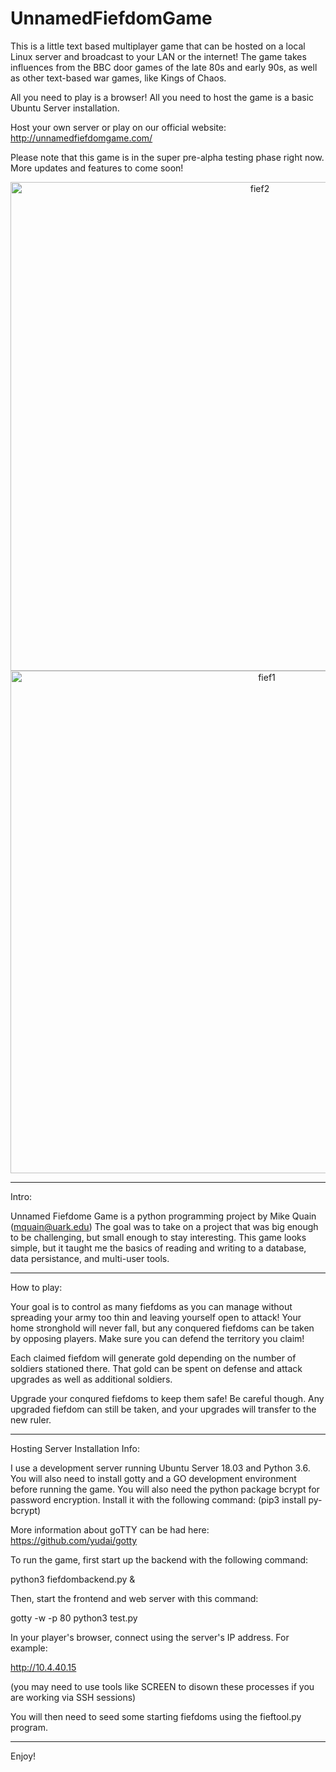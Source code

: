 # UnnamedFiefdomGame

This is a little text based multiplayer game that can be hosted on a local Linux server and broadcast to your LAN
or the internet! The game takes influences from the BBC door games of the late 80s and early 90s, as well as
other text-based war games, like Kings of Chaos.

All you need to play is a browser! All you need to host the game is a basic Ubuntu Server installation.

Host your own server or play on our official website: http://unnamedfiefdomgame.com/

Please note that this game is in the super pre-alpha testing phase right now. More updates and features to 
come soon!

<p align="center">
<img width="782" alt="fief2" src="https://user-images.githubusercontent.com/3498355/145508223-8576d7c9-8f5f-48d4-94aa-53ec7b29d449.png">

  
  
  
<img width="804" alt="fief1" src="https://user-images.githubusercontent.com/3498355/145508207-0eb1ea96-f02d-4236-b234-55146d931b09.png">
</p>

---------------------------------------------------------------------------------------------------------------

Intro:

Unnamed Fiefdome Game is a python programming project by Mike Quain (mquain@uark.edu)
The goal was to take on a project that was big enough to be challenging, but small enough to stay interesting.
This game looks simple, but it taught me the basics of reading and writing to a database, data persistance, and multi-user tools.

---------------------------------------------------------------------------------------------------------------

How to play:

Your goal is to control as many fiefdoms as you can manage without spreading your army too thin and leaving yourself open to attack!
Your home stronghold will never fall, but any conquered fiefdoms can be taken by opposing players. Make sure you can defend the
territory you claim!

Each claimed fiefdom will generate gold depending on the number of soldiers stationed there. That gold can be spent on defense and attack 
upgrades as well as additional soldiers.

Upgrade your conqured fiefdoms to keep them safe! Be careful though. Any upgraded fiefdom can still be taken, and 
your upgrades will transfer to the new ruler.

---------------------------------------------------------------------------------------------------------------

Hosting Server Installation Info:

I use a development server running Ubuntu Server 18.03 and Python 3.6. You will also need to install gotty and a GO development environment 
before running the game. You will also need the python package bcrypt for password encryption. Install it with the following command: (pip3 install py-bcrypt)

More information about goTTY can be had here: https://github.com/yudai/gotty




To run the game, first start up the backend with the following command:

python3 fiefdombackend.py &

Then, start the frontend and web server with this command:

gotty -w -p 80 python3 test.py

In your player's browser, connect using the server's IP address. For example:

http://10.4.40.15

(you may need to use tools like SCREEN to disown these processes if you are working via SSH sessions)

You will then need to seed some starting fiefdoms using the fieftool.py program.

-----------------------------------------------------------------------------------------------------------------

Enjoy!
